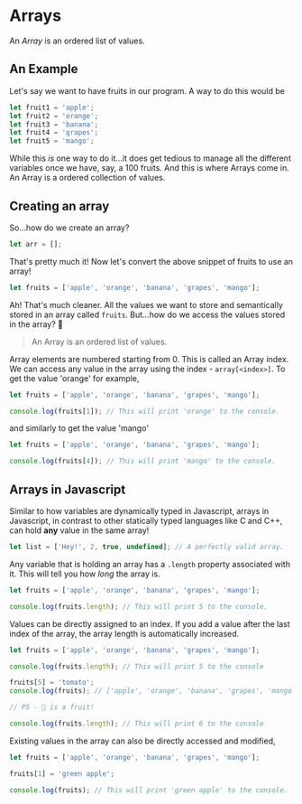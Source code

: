 # Arrays

An *Array* is an ordered list of values.

## An Example

Let's say we want to have fruits in our program. A way to do this would be

```javascript
let fruit1 = 'apple';
let fruit2 = 'orange';
let fruit3 = 'banana';
let fruit4 = 'grapes';
let fruit5 = 'mango';
```

While this *is* one way to do it...it does get tedious to manage all the different variables once we have, say, a 100 fruits. And this is where Arrays come in. An Array is a ordered collection of values.

## Creating an array

So...how do we create an array?

```javascript
let arr = [];
```

That's pretty much it! Now let's convert the above snippet of fruits to use an array!

```javascript
let fruits = ['apple', 'orange', 'banana', 'grapes', 'mango'];
```

Ah! That's much cleaner. All the values we want to store and semantically stored in an array called `fruits`. But...how do we access the values stored in the array? 🤔

> An Array is an ordered list of values.

Array elements are numbered starting from 0. This is called an Array index. We can access any value in the array using the index - `array[<index>]`. To get the value 'orange' for example,

```javascript
let fruits = ['apple', 'orange', 'banana', 'grapes', 'mango'];

console.log(fruits[1]); // This will print 'orange' to the console.
```

and similarly to get the value 'mango'

```javascript
let fruits = ['apple', 'orange', 'banana', 'grapes', 'mango'];

console.log(fruits[4]); // This will print 'mango' to the console.
```

## Arrays in Javascript

Similar to how variables are dynamically typed in Javascript, arrays in Javascript, in contrast to other statically typed languages like C and C++, can hold **any** value in the same array!

```javascript
let list = ['Hey!', 2, true, undefined]; // A perfectly valid array.
```

Any variable that is holding an array has a `.length` property associated with it. This will tell you how *long* the array is.

```javascript
let fruits = ['apple', 'orange', 'banana', 'grapes', 'mango'];

console.log(fruits.length); // This will print 5 to the console.
```

Values can be directly assigned to an index. If you add a value after the last index of the array, the array length is automatically increased.

```javascript
let fruits = ['apple', 'orange', 'banana', 'grapes', 'mango'];

console.log(fruits.length); // This will print 5 to the console

fruits[5] = 'tomato';
console.log(fruits); // ['apple', 'orange', 'banana', 'grapes', 'mango', 'tomato'] to the console

// PS - 🍅 is a fruit!

console.log(fruits.length); // This will print 6 to the console
```

Existing values in the array can also be directly accessed and modified,

```javascript
let fruits = ['apple', 'orange', 'banana', 'grapes', 'mango'];

fruits[1] = 'green apple';

console.log(fruits); // This will print 'green apple' to the console.
```